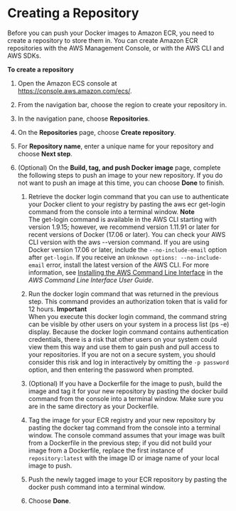# Creating a Repository<a name="repository-create"></a>

Before you can push your Docker images to Amazon ECR, you need to create a repository to store them in\. You can create Amazon ECR repositories with the AWS Management Console, or with the AWS CLI and AWS SDKs\.

**To create a repository**

1. Open the Amazon ECS console at [https://console\.aws\.amazon\.com/ecs/](https://console.aws.amazon.com/ecs/)\.

1. From the navigation bar, choose the region to create your repository in\.

1. In the navigation pane, choose **Repositories**\.

1. On the **Repositories** page, choose **Create repository**\.

1. For **Repository name**, enter a unique name for your repository and choose **Next step**\.

1. \(Optional\) On the **Build, tag, and push Docker image** page, complete the following steps to push an image to your new repository\. If you do not want to push an image at this time, you can choose **Done** to finish\.

   1. Retrieve the docker login command that you can use to authenticate your Docker client to your registry by pasting the aws ecr get\-login command from the console into a terminal window\. 
**Note**  
The get\-login command is available in the AWS CLI starting with version 1\.9\.15; however, we recommend version 1\.11\.91 or later for recent versions of Docker \(17\.06 or later\)\. You can check your AWS CLI version with the aws \-\-version command\. If you are using Docker version 17\.06 or later, include the `--no-include-email` option after `get-login`\. If you receive an `Unknown options: --no-include-email` error, install the latest version of the AWS CLI\. For more information, see [Installing the AWS Command Line Interface](http://docs.aws.amazon.com/cli/latest/userguide/installing.html) in the *AWS Command Line Interface User Guide*\.

   1. Run the docker login command that was returned in the previous step\. This command provides an authorization token that is valid for 12 hours\.
**Important**  
When you execute this docker login command, the command string can be visible by other users on your system in a process list \(ps \-e\) display\. Because the docker login command contains authentication credentials, there is a risk that other users on your system could view them this way and use them to gain push and pull access to your repositories\. If you are not on a secure system, you should consider this risk and log in interactively by omitting the `-p password` option, and then entering the password when prompted\.

   1. \(Optional\) If you have a Dockerfile for the image to push, build the image and tag it for your new repository by pasting the docker build command from the console into a terminal window\. Make sure you are in the same directory as your Dockerfile\.

   1. Tag the image for your ECR registry and your new repository by pasting the docker tag command from the console into a terminal window\. The console command assumes that your image was built from a Dockerfile in the previous step; if you did not build your image from a Dockerfile, replace the first instance of `repository:latest` with the image ID or image name of your local image to push\.

   1. Push the newly tagged image to your ECR repository by pasting the docker push command into a terminal window\.

   1. Choose **Done**\.